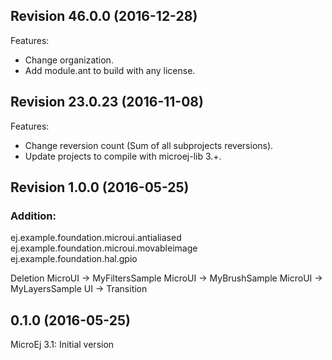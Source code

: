 ## Revision 46.0.0 (2016-12-28)
Features:
   - Change organization.
   - Add module.ant to build with any license.
   
## Revision 23.0.23 (2016-11-08)
Features:
   - Change reversion count (Sum of all subprojects reversions).
   - Update projects to compile with microej-lib 3.+.

## Revision 1.0.0 (2016-05-25)
### Addition:
ej.example.foundation.microui.antialiased
ej.example.foundation.microui.movableimage
ej.example.foundation.hal.gpio

Deletion
MicroUI -> MyFiltersSample
MicroUI -> MyBrushSample
MicroUI -> MyLayersSample
UI -> Transition

## 0.1.0 (2016-05-25)
MicroEj 3.1:
Initial version
